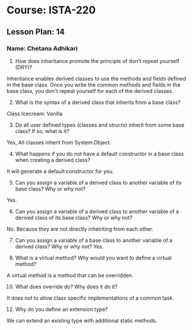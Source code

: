# Course: ISTA-220
## Lesson Plan: 14
### Name: Chetana Adhikari


1. How does inheritance promote the principle of don't repeat yourself (DRY)?

Inheritance enables derived classes to use the methods and fields defined in the base class. Once you write the common methods and fields in the base class, 
you don't repeat yourself for each of the derived classes.

2. What is the syntax of a derived class that inherits from a base class?

Class Icecream: Vanilla


3. Do all user defined types (classes and structs) inherit from some base class? If so, what is it?

Yes, All classes inherit from System.Object. 

4. What happens if you do not have a default constructor in a base class when creating a derived class?

It will generate a default constructor for you. 

5. Can you assign a variable of a derived class to another variable of its base class? Why or why not?

Yes.
	
6. Can you assign a variable of a derived class to another variable of a derived class of its base class? Why or why not?

 No. Because they are not directly inheiriting from each other.

7. Can you assign a variable of a base class to another variable of a derived class? Why or why not?
Yes.

9. What is a virtual method? Why would you want to define a virtual method?

A virtual method is a method that can be overridden.

10. What does override do? Why does it do it?

It does not to allow class specific implementations of a common task. 

12. Why do you define an extension type?

We can extend an existing type with additional static methods. 
